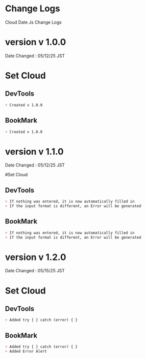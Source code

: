 # Change Logs
Cloud Date Js Change Logs  

# version v 1.0.0
Date Changed : 05/12/25 JST

# Set Cloud

## DevTools
```markdown
+ Created v 1.0.0
```

## BookMark
```markdown
+ Created v 1.0.0
```

# version v 1.1.0
Date Changed : 05/12/25 JST

#Set Cloud

## DevTools
```markdown
+ If nothing was entered, it is now automatically filled in
+ If the input format is different, an Error will be generated
```

## BookMark
```markdown
+ If nothing was entered, it is now automatically filled in
+ If the input format is different, an Error will be generated
```

# version v 1.2.0
Date Changed : 05/15/25 JST

# Set Cloud

## DevTools
```markdown
+ Added try { } catch (error) { }
```

## BookMark
```markdown
+ Added try { } catch (error) { }
+ Added Error Alert
```
